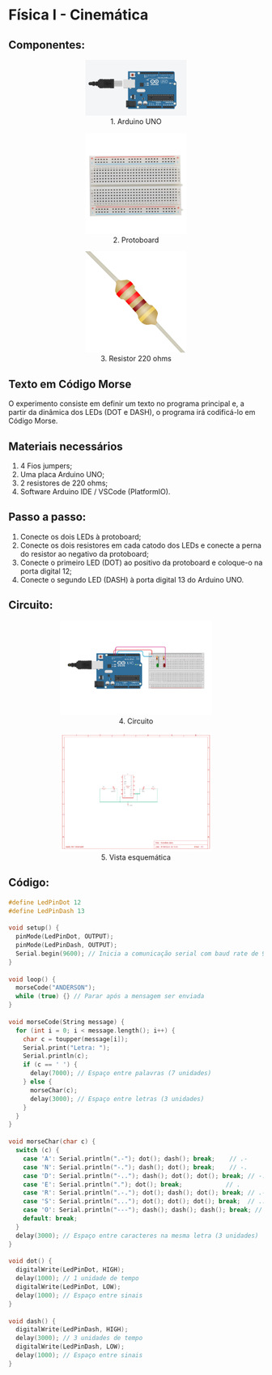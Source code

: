 # Física I - Cinemática

## Componentes:

<body>
    <div style="text-align: center;">
        <figure>
            <img src="imgs/arduino.png" alt="Arduino UNO" width="200">
            <figcaption>1. Arduino UNO</figcaption>
        </figure>
        <figure>
            <img src="imgs/protoboard.png" alt="Protoboard" width="200">
            <figcaption>2. Protoboard</figcaption>
        </figure>
        <figure>
            <img src="imgs/resistor.png" alt="Resistor 220 ohms" width="200">
            <figcaption>3. Resistor 220 ohms</figcaption>
        </figure>
    </div>
</body>

## Texto em Código Morse
O experimento consiste em definir um texto no programa principal e, a partir da dinâmica dos LEDs (DOT e DASH), o programa irá codificá-lo em Código Morse.

## Materiais necessários
1. 4 Fios jumpers;
2. Uma placa Arduino UNO;
3. 2 resistores de 220 ohms;
4. Software Arduino IDE / VSCode (PlatformIO).

## Passo a passo:
1. Conecte os dois LEDs à protoboard;
2. Conecte os dois resistores em cada catodo dos LEDs e conecte a perna do resistor ao negativo da protoboard;
3. Conecte o primeiro LED (DOT) ao positivo da protoboard e coloque-o na porta digital 12;
4. Conecte o segundo LED (DASH) à porta digital 13 do Arduino UNO.

## Circuito:

<body>
    <div style="text-align: center;">
        <figure>
            <img src="imgs/circuito.png" width="300">
            <figcaption>4. Circuito</figcaption>
        </figure>
        <figure>
            <img src="imgs/sistema_esqueletico.png" width="300">
            <figcaption>5. Vista esquemática</figcaption>
        </figure>
    </div>
</body>

## Código:
```cpp
#define LedPinDot 12
#define LedPinDash 13

void setup() {
  pinMode(LedPinDot, OUTPUT);
  pinMode(LedPinDash, OUTPUT);
  Serial.begin(9600); // Inicia a comunicação serial com baud rate de 9600
}

void loop() {
  morseCode("ANDERSON");
  while (true) {} // Parar após a mensagem ser enviada
}

void morseCode(String message) {
  for (int i = 0; i < message.length(); i++) {
    char c = toupper(message[i]);
    Serial.print("Letra: ");
    Serial.println(c);
    if (c == ' ') {
      delay(7000); // Espaço entre palavras (7 unidades)
    } else {
      morseChar(c);
      delay(3000); // Espaço entre letras (3 unidades)
    }
  }
}

void morseChar(char c) {
  switch (c) {
    case 'A': Serial.println(".-"); dot(); dash(); break;    // .-
    case 'N': Serial.println("-."); dash(); dot(); break;    // -.
    case 'D': Serial.println("-.."); dash(); dot(); dot(); break; // -..
    case 'E': Serial.println("."); dot(); break;            // .
    case 'R': Serial.println(".-."); dot(); dash(); dot(); break; // .-.
    case 'S': Serial.println("..."); dot(); dot(); dot(); break;  // ...
    case 'O': Serial.println("---"); dash(); dash(); dash(); break; // ---
    default: break;
  }
  delay(3000); // Espaço entre caracteres na mesma letra (3 unidades)
}

void dot() {
  digitalWrite(LedPinDot, HIGH);
  delay(1000); // 1 unidade de tempo
  digitalWrite(LedPinDot, LOW);
  delay(1000); // Espaço entre sinais
}

void dash() {
  digitalWrite(LedPinDash, HIGH);
  delay(3000); // 3 unidades de tempo
  digitalWrite(LedPinDash, LOW);
  delay(1000); // Espaço entre sinais
}
